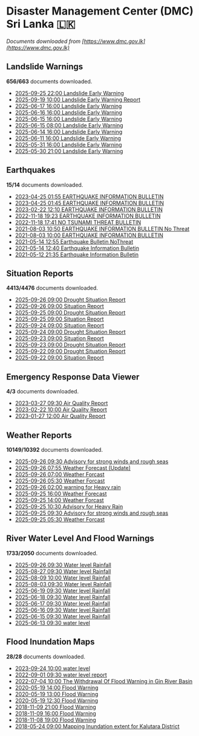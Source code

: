 # Disaster Management Center (DMC) Sri Lanka :sri_lanka:

*Documents downloaded from [https://www.dmc.gov.lk](https://www.dmc.gov.lk)*

## Landslide Warnings

**656/663** documents downloaded.

* [2025-09-25 22:00 Landslide Early Warning](data/landslide-warnings/20250925.2200.landslide-early-warning.pdf)
* [2025-09-19 10:00 Landslide Early Warning Report](data/landslide-warnings/20250919.1000.landslide-early-warning-report.pdf)
* [2025-06-17 16:00 Landslide Early Warning](data/landslide-warnings/20250617.1600.landslide-early-warning.pdf)
* [2025-06-16 16:00 Landslide Early Warning](data/landslide-warnings/20250616.1600.landslide-early-warning.pdf)
* [2025-06-15 16:00 Landslide Early Warning](data/landslide-warnings/20250615.1600.landslide-early-warning.pdf)
* [2025-06-15 08:00 Landslide Early Warning](data/landslide-warnings/20250615.0800.landslide-early-warning.pdf)
* [2025-06-14 16:00 Landslide Early Warning](data/landslide-warnings/20250614.1600.landslide-early-warning.pdf)
* [2025-06-11 16:00 Landslide Early Warning](data/landslide-warnings/20250611.1600.landslide-early-warning.pdf)
* [2025-05-31 16:00 Landslide Early Warning](data/landslide-warnings/20250531.1600.landslide-early-warning.pdf)
* [2025-05-30 21:00 Landslide Early Warning](data/landslide-warnings/20250530.2100.landslide-early-warning.pdf)

## Earthquakes

**15/14** documents downloaded.

* [2023-04-25 01:55 EARTHQUAKE INFORMATION BULLETIN](data/earthquakes/20230425.0155.earthquake-information-bulletin.pdf)
* [2023-04-25 01:45 EARTHQUAKE INFORMATION BULLETIN](data/earthquakes/20230425.0145.earthquake-information-bulletin.pdf)
* [2023-02-22 12:10 EARTHQUAKE INFORMATION BULLETIN](data/earthquakes/20230222.1210.earthquake-information-bulletin.pdf)
* [2022-11-18 19:23 EARTHQUAKE INFORMATION BULLETIN](data/earthquakes/20221118.1923.earthquake-information-bulletin.pdf)
* [2022-11-18 17:41 NO TSUNAMI THREAT BULLETIN](data/earthquakes/20221118.1741.no-tsunami-threat-bulletin.pdf)
* [2021-08-03 10:50 EARTHQUAKE INFORMATION BULLETIN No Threat](data/earthquakes/20210803.1050.earthquake-information-bulletin-no-threat.pdf)
* [2021-08-03 10:00 EARTHQUAKE INFORMATION BULLETIN](data/earthquakes/20210803.1000.earthquake-information-bulletin.pdf)
* [2021-05-14 12:55 Earthquake Bulletin NoThreat](data/earthquakes/20210514.1255.earthquake-bulletin-nothreat.pdf)
* [2021-05-14 12:40 Earthquake Information Bulletin](data/earthquakes/20210514.1240.earthquake-information-bulletin.pdf)
* [2021-05-12 21:35 Earthquake Information Bulletin](data/earthquakes/20210512.2135.earthquake-information-bulletin.pdf)

## Situation Reports

**4413/4476** documents downloaded.

* [2025-09-26 09:00 Drought Situation Report](data/situation-reports/20250926.0900.drought-situation-report.pdf)
* [2025-09-26 09:00 Situation Report](data/situation-reports/20250926.0900.situation-report.pdf)
* [2025-09-25 09:00 Drought Situation Report](data/situation-reports/20250925.0900.drought-situation-report.pdf)
* [2025-09-25 09:00 Situation Report](data/situation-reports/20250925.0900.situation-report.pdf)
* [2025-09-24 09:00 Situation Report](data/situation-reports/20250924.0900.situation-report.pdf)
* [2025-09-24 09:00 Drought Situation Report](data/situation-reports/20250924.0900.drought-situation-report.pdf)
* [2025-09-23 09:00 Situation Report](data/situation-reports/20250923.0900.situation-report.pdf)
* [2025-09-23 09:00 Drought Situation Report](data/situation-reports/20250923.0900.drought-situation-report.pdf)
* [2025-09-22 09:00 Drought Situation Report](data/situation-reports/20250922.0900.drought-situation-report.pdf)
* [2025-09-22 09:00 Situation Report](data/situation-reports/20250922.0900.situation-report.pdf)

## Emergency Response Data Viewer

**4/3** documents downloaded.

* [2023-03-27 09:30 Air Quality Report](data/emergency-response-data-viewer/20230327.0930.air-quality-report.pdf)
* [2023-02-22 10:00 Air Quality Report](data/emergency-response-data-viewer/20230222.1000.air-quality-report.pdf)
* [2023-01-27 12:00 Air Quality Report](data/emergency-response-data-viewer/20230127.1200.air-quality-report.pdf)

## Weather Reports

**10149/10392** documents downloaded.

* [2025-09-26 09:30 Advisory for strong winds and rough seas](data/weather-reports/20250926.0930.advisory-for-strong-winds-and-rough-seas.pdf)
* [2025-09-26 07:55 Weather Forecast (Update)](data/weather-reports/20250926.0755.weather-forecast-update.pdf)
* [2025-09-26 07:00 Weather Forcast](data/weather-reports/20250926.0700.weather-forcast.pdf)
* [2025-09-26 05:30 Weather Forcast](data/weather-reports/20250926.0530.weather-forcast.pdf)
* [2025-09-26 02:00 warning for Heavy rain](data/weather-reports/20250926.0200.warning-for-heavy-rain.pdf)
* [2025-09-25 16:00 Weather Forecast](data/weather-reports/20250925.1600.weather-forecast.pdf)
* [2025-09-25 14:00 Weather Forcast](data/weather-reports/20250925.1400.weather-forcast.pdf)
* [2025-09-25 10:30 Advisory for Heavy Rain](data/weather-reports/20250925.1030.advisory-for-heavy-rain.pdf)
* [2025-09-25 09:30 Advisory for strong winds and rough seas](data/weather-reports/20250925.0930.advisory-for-strong-winds-and-rough-seas.pdf)
* [2025-09-25 05:30 Weather Forcast](data/weather-reports/20250925.0530.weather-forcast.pdf)

## River Water Level And Flood Warnings

**1733/2050** documents downloaded.

* [2025-09-26 09:30 Water level  Rainfall](data/river-water-level-and-flood-warnings/20250926.0930.water-level-rainfall.pdf)
* [2025-08-27 09:30 Water level  Rainfall](data/river-water-level-and-flood-warnings/20250827.0930.water-level-rainfall.pdf)
* [2025-08-09 10:00 Water level  Rainfall](data/river-water-level-and-flood-warnings/20250809.1000.water-level-rainfall.pdf)
* [2025-08-03 09:30 Water level  Rainfall](data/river-water-level-and-flood-warnings/20250803.0930.water-level-rainfall.pdf)
* [2025-06-19 09:30 Water level  Rainfall](data/river-water-level-and-flood-warnings/20250619.0930.water-level-rainfall.pdf)
* [2025-06-18 09:30 Water level  Rainfall](data/river-water-level-and-flood-warnings/20250618.0930.water-level-rainfall.jpg)
* [2025-06-17 09:30 Water level  Rainfall](data/river-water-level-and-flood-warnings/20250617.0930.water-level-rainfall.pdf)
* [2025-06-16 09:30 Water level  Rainfall](data/river-water-level-and-flood-warnings/20250616.0930.water-level-rainfall.pdf)
* [2025-06-15 09:30 Water level  Rainfall](data/river-water-level-and-flood-warnings/20250615.0930.water-level-rainfall.pdf)
* [2025-06-13 09:30 water level](data/river-water-level-and-flood-warnings/20250613.0930.water-level.pdf)

## Flood Inundation Maps

**28/28** documents downloaded.

* [2023-09-24 10:00 water level](data/flood-inundation-maps/20230924.1000.water-level.pdf)
* [2022-09-01 09:30 water level report](data/flood-inundation-maps/20220901.0930.water-level-report.pdf)
* [2022-07-04 10:00 The Withdrawal Of Flood Warning in Gin River Basin](data/flood-inundation-maps/20220704.1000.the-withdrawal-of-flood-warning-in-gin-river-basin.pdf)
* [2020-05-19 14:00 Flood Warning](data/flood-inundation-maps/20200519.1400.flood-warning.pdf)
* [2020-05-19 13:00 Flood Warning](data/flood-inundation-maps/20200519.1300.flood-warning.pdf)
* [2020-05-19 12:30 Flood Warning](data/flood-inundation-maps/20200519.1230.flood-warning.pdf)
* [2018-11-09 21:00 Flood Warning](data/flood-inundation-maps/20181109.2100.flood-warning.PDF)
* [2018-11-09 16:00 Flood Warning](data/flood-inundation-maps/20181109.1600.flood-warning.PDF)
* [2018-11-08 19:00 Flood Warning](data/flood-inundation-maps/20181108.1900.flood-warning.PDF)
* [2018-05-24 09:00 Mapping Inundation extent for Kalutara District](data/flood-inundation-maps/20180524.0900.mapping-inundation-extent-for-kalutara-district.pdf)
